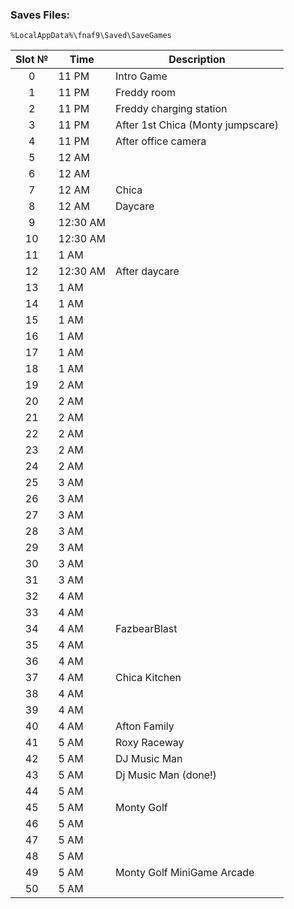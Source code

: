 ### Saves Files:
```
%LocalAppData%\fnaf9\Saved\SaveGames
```

| Slot № | Time | Description |
|:---:|---|---|
| 0 | 11 PM | Intro Game |
| 1 | 11 PM | Freddy room |
| 2 | 11 PM | Freddy charging station |
| 3 | 11 PM | After 1st Chica (Monty jumpscare)  |
| 4 | 11 PM | After office camera |
| 5 | 12 AM |  |
| 6 | 12 AM |  |
| 7 | 12 AM | Chica |
| 8 | 12 AM | Daycare |
| 9 | 12:30 AM |  |
| 10 | 12:30 AM |  |
| 11 | 1 AM |  |
| 12 | 12:30 AM | After daycare |
| 13 | 1 AM |  |
| 14 | 1 AM |  |
| 15 | 1 AM |  |
| 16 | 1 AM |  |
| 17 | 1 AM |  |
| 18 | 1 AM |  |
| 19 | 2 AM |  |
| 20 | 2 AM |  |
| 21 | 2 AM |  |
| 22 | 2 AM |  |
| 23 | 2 AM |  |
| 24 | 2 AM |  |
| 25 | 3 AM |  |
| 26 | 3 AM |  |
| 27 | 3 AM |  |
| 28 | 3 AM |  |
| 29 | 3 AM |  |
| 30 | 3 AM |  |
| 31 | 3 AM |  |
| 32 | 4 AM |  |
| 33 | 4 AM |  |
| 34 | 4 AM | FazbearBlast |
| 35 | 4 AM |  |
| 36 | 4 AM |  |
| 37 | 4 AM | Chica Kitchen |
| 38 | 4 AM |  |
| 39 | 4 AM |  |
| 40 | 4 AM | Afton Family |
| 41 | 5 AM | Roxy Raceway |
| 42 | 5 AM | DJ Music Man |
| 43 | 5 AM | Dj Music Man (done!) |
| 44 | 5 AM |  |
| 45 | 5 AM | Monty Golf |
| 46 | 5 AM |  |
| 47 | 5 AM |  |
| 48 | 5 AM |  |
| 49 | 5 AM | Monty Golf MiniGame Arcade |
| 50 | 5 AM |  |

